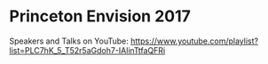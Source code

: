 # Princeton Envision 2017
Speakers and Talks on YouTube: https://www.youtube.com/playlist?list=PLC7hK_5_T52r5aGdoh7-IAlinTtfaQFRi 
